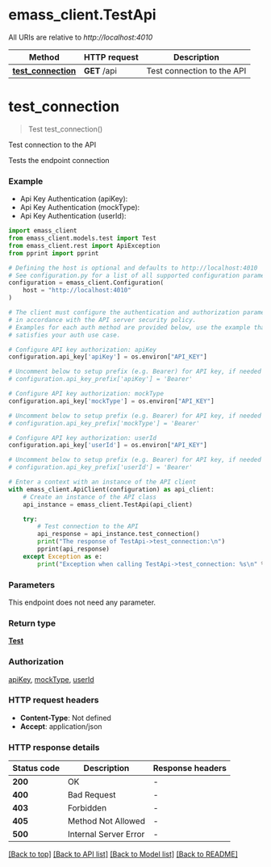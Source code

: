 # emass_client.TestApi

All URIs are relative to *http://localhost:4010*

Method | HTTP request | Description
------------- | ------------- | -------------
[**test_connection**](TestApi.md#test_connection) | **GET** /api | Test connection to the API


# **test_connection**
> Test test_connection()

Test connection to the API

Tests the endpoint connection

### Example

* Api Key Authentication (apiKey):
* Api Key Authentication (mockType):
* Api Key Authentication (userId):

```python
import emass_client
from emass_client.models.test import Test
from emass_client.rest import ApiException
from pprint import pprint

# Defining the host is optional and defaults to http://localhost:4010
# See configuration.py for a list of all supported configuration parameters.
configuration = emass_client.Configuration(
    host = "http://localhost:4010"
)

# The client must configure the authentication and authorization parameters
# in accordance with the API server security policy.
# Examples for each auth method are provided below, use the example that
# satisfies your auth use case.

# Configure API key authorization: apiKey
configuration.api_key['apiKey'] = os.environ["API_KEY"]

# Uncomment below to setup prefix (e.g. Bearer) for API key, if needed
# configuration.api_key_prefix['apiKey'] = 'Bearer'

# Configure API key authorization: mockType
configuration.api_key['mockType'] = os.environ["API_KEY"]

# Uncomment below to setup prefix (e.g. Bearer) for API key, if needed
# configuration.api_key_prefix['mockType'] = 'Bearer'

# Configure API key authorization: userId
configuration.api_key['userId'] = os.environ["API_KEY"]

# Uncomment below to setup prefix (e.g. Bearer) for API key, if needed
# configuration.api_key_prefix['userId'] = 'Bearer'

# Enter a context with an instance of the API client
with emass_client.ApiClient(configuration) as api_client:
    # Create an instance of the API class
    api_instance = emass_client.TestApi(api_client)

    try:
        # Test connection to the API
        api_response = api_instance.test_connection()
        print("The response of TestApi->test_connection:\n")
        pprint(api_response)
    except Exception as e:
        print("Exception when calling TestApi->test_connection: %s\n" % e)
```



### Parameters

This endpoint does not need any parameter.

### Return type

[**Test**](Test.md)

### Authorization

[apiKey](../README.md#apiKey), [mockType](../README.md#mockType), [userId](../README.md#userId)

### HTTP request headers

 - **Content-Type**: Not defined
 - **Accept**: application/json

### HTTP response details

| Status code | Description | Response headers |
|-------------|-------------|------------------|
**200** | OK |  -  |
**400** | Bad Request |  -  |
**403** | Forbidden |  -  |
**405** | Method Not Allowed |  -  |
**500** | Internal Server Error |  -  |

[[Back to top]](#) [[Back to API list]](../README.md#documentation-for-api-endpoints) [[Back to Model list]](../README.md#documentation-for-models) [[Back to README]](../README.md)


